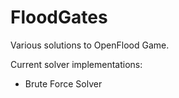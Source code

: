 # FloodGates
Various solutions to OpenFlood Game.

Current solver implementations:
- Brute Force Solver
